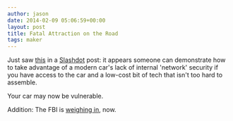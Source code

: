 ```yaml
---
author: jason
date: 2014-02-09 05:06:59+00:00
layout: post
title: Fatal Attraction on the Road
tags: maker
---
```


Just saw [this](http://www.theregister.co.uk/2014/02/06/want_to_hack_a_car_20_in_parts_some_oily_fingers_and_its_yours/) in a [Slashdot](http://www.slashdot.org) post: it appears someone can demonstrate how to take advantage of a modern car's lack of internal 'network' security if you have access to the car and a low-cost bit of tech that isn't too hard to assemble.

Your car may now be vulnerable.

Addition:  The FBI is [weighing in](http://www.ic3.gov/media/2016/160317.aspx), now.
